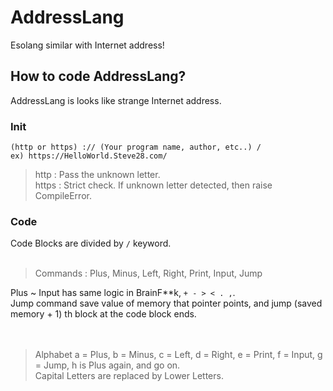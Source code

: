 # AddressLang
Esolang similar with Internet address!

## How to code AddressLang?
AddressLang is looks like strange Internet address.

### Init
```
(http or https) :// (Your program name, author, etc..) /
ex) https://HelloWorld.Steve28.com/
```
> http : Pass the unknown letter.<br>
> https : Strict check. If unknown letter detected, then raise CompileError.

### Code
Code Blocks are divided by `/` keyword.<br><br>

> Commands : Plus, Minus, Left, Right, Print, Input, Jump<br>

Plus ~ Input has same logic in BrainF\*\*k, `+ - > < . ,`.<br>
Jump command save value of memory that pointer points, and jump (saved memory + 1) th block at the code block ends.<br><br><br>

> Alphabet
a = Plus, b = Minus, c = Left, d = Right, e = Print, f = Input, g = Jump, h is Plus again, and go on.<br>
Capital Letters are replaced by Lower Letters.
